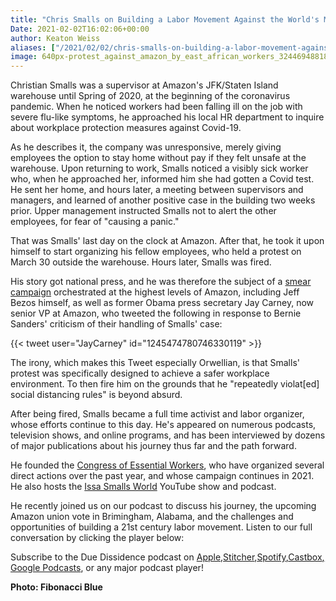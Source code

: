 ```yaml
---
title: "Chris Smalls on Building a Labor Movement Against the World's Most Powerful Company"
Date: 2021-02-02T16:02:06+00:00
author: Keaton Weiss
aliases: ["/2021/02/02/chris-smalls-on-building-a-labor-movement-against-the-worlds-most-powerful-company"]
image: 640px-protest_against_amazon_by_east_african_workers_32446948818.jpg
---
```


Christian Smalls was a supervisor at Amazon's JFK/Staten Island warehouse until Spring of 2020, at the beginning of the coronavirus pandemic. When he noticed workers had been falling ill on the job with severe flu-like symptoms, he approached his local HR department to inquire about workplace protection measures against Covid-19.

As he describes it, the company was unresponsive, merely giving employees the option to stay home without pay if they felt unsafe at the warehouse. Upon returning to work, Smalls noticed a visibly sick worker who, when he approached her, informed him she had gotten a Covid test. He sent her home, and hours later, a meeting between supervisors and managers, and learned of another positive case in the building two weeks prior. Upper management instructed Smalls not to alert the other employees, for fear of "causing a panic."

That was Smalls' last day on the clock at Amazon. After that, he took it upon himself to start organizing his fellow employees, who held a protest on March 30 outside the warehouse. Hours later, Smalls was fired.

His story got national press, and he was therefore the subject of a [smear campaign](https://www.theverge.com/2020/4/2/21206108/amazon-chris-smalls-warehouse-strike-nyc-jay-carney-bernie-sanders-coronavirus-safety) orchestrated at the highest levels of Amazon, including Jeff Bezos himself, as well as former Obama press secretary Jay Carney, now senior VP at Amazon, who tweeted the following in response to Bernie Sanders' criticism of their handling of Smalls' case:

{{< tweet user="JayCarney" id="1245474780746330119" >}}

The irony, which makes this Tweet especially Orwellian, is that Smalls' protest was specifically designed to achieve a safer workplace environment. To then fire him on the grounds that he "repeatedly violat[ed] social distancing rules" is beyond absurd.

After being fired, Smalls became a full time activist and labor organizer, whose efforts continue to this day. He's appeared on numerous podcasts, television shows, and online programs, and has been interviewed by dozens of major publications about his journey thus far and the path forward. 

He founded the [Congress of Essential Workers](https://tcoew.org/), who have organized several direct actions over the past year, and whose campaign continues in 2021. He also hosts the [Issa Smalls World](https://www.youtube.com/channel/UCAvygWYRHOvO9j22yDcSq1g) YouTube show and podcast.

He recently joined us on our podcast to discuss his journey, the upcoming Amazon union vote in Brimingham, Alabama, and the challenges and opportunities of building a 21st century labor movement. Listen to our full conversation by clicking the player below:

Subscribe to the Due Dissidence podcast on [Apple,](https://podcasts.apple.com/us/podcast/due-dissidence/id1457244081)[Stitcher](https://www.stitcher.com/podcast/due-dissidence)[,](https://podcasts.apple.com/us/podcast/due-dissidence/id1457244081)[Spotify](https://open.spotify.com/show/3jDky0r8Cg0vlYuORwWhaE)[,](https://podcasts.apple.com/us/podcast/due-dissidence/id1457244081)[Castbox](https://castbox.fm/channel/Due-Dissidence%7D-id2086184?country=us)[,](https://podcasts.apple.com/us/podcast/due-dissidence/id1457244081) [Google Podcasts](https://podcasts.google.com/feed/aHR0cHM6Ly9mZWVkcy5zb3VuZGNsb3VkLmNvbS91c2Vycy9zb3VuZGNsb3VkOnVzZXJzOjYwNjI5Njg0NC9zb3VuZHMucnNz), or any major podcast player!

**Photo: Fibonacci Blue**
